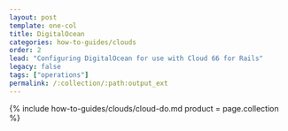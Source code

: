 ```yaml
---
layout: post
template: one-col
title: DigitalOcean
categories: how-to-guides/clouds
order: 2
lead: "Configuring DigitalOcean for use with Cloud 66 for Rails"
legacy: false
tags: ["operations"]
permalink: /:collection/:path:output_ext
---
```



{% include how-to-guides/clouds/cloud-do.md  product = page.collection %}

